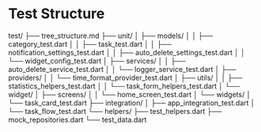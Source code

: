 # Test Structure

test/
├── tree_structure.md
├── unit/
│   ├── models/
│   │   ├── category_test.dart
│   │   ├── task_test.dart
│   │   ├── notification_settings_test.dart
│   │   ├── auto_delete_settings_test.dart
│   │   └── widget_config_test.dart
│   ├── services/
│   │   ├── auto_delete_service_test.dart
│   │   └── logger_service_test.dart
│   ├── providers/
│   │   └── time_format_provider_test.dart
│   ├── utils/
│   │   ├── statistics_helpers_test.dart
│   │   └── task_form_helpers_test.dart
│   └── widget/
│       ├── screens/
│       │   └── home_screen_test.dart
│       └── widgets/
│           └── task_card_test.dart
├── integration/
│   ├── app_integration_test.dart
│   └── task_flow_test.dart
└── helpers/
    ├── test_helpers.dart
    ├── mock_repositories.dart
    └── test_data.dart
